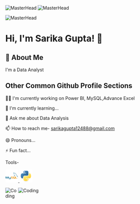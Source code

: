 ![MasterHead](https://cdn.uarizonabootcamp.com/wp-content/uploads/sites/56/2020/07/tes_dta_blog_image_8.jpg)
![MasterHead](https://cdn.mos.cms.futurecdn.net/XbYnCuVzbcHPHuYzCGuSmf.jpg)

![MasterHead](http://greenartha-newgara.azurewebsites.net/task_data/files/1470658958banner-bigdata.jpg)
# Hi, I'm Sarika Gupta! 👋



## 🚀 About Me
I'm a Data Analyst





## Other Common Github Profile Sections
👩‍💻 I'm currently working on Power BI, MySQL,Advance Excel

🧠 I'm currently learning...

💬 Ask me about Data Analysis

📫 How to reach me- sarikagupta12488@gmail.com

😄 Pronouns...

⚡️ Fun fact...

Tools-

<p align="left"> <a href="https://www.mysql.com/" target="_blank" rel="noreferrer"> <img src="https://raw.githubusercontent.com/devicons/devicon/master/icons/mysql/mysql-original-wordmark.svg" alt="mysql" width="40" height="40"/> </a> <a href="https://www.python.org" target="_blank" rel="noreferrer"> <img src="https://raw.githubusercontent.com/devicons/devicon/master/icons/python/python-original.svg" alt="python" width="40" height="40"/> </a> </p> <img align="left" alt="Coding" width="40" height="40"src="https://monstock.net/static/755095fb2b20762681bcf7cc9f3c47cb/994e1/c067634e-165b-40ec-8eeb-88e7f08ce050_powerbi_.png">
<img align="left" alt="Coding" width="400" src="https://cdn.dribbble.com/users/1162077/screenshots/3848914/programmer.gif">
